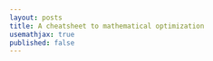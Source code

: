 ```yaml
---
layout: posts
title: A cheatsheet to mathematical optimization
usemathjax: true
published: false
---
```




